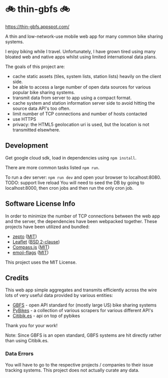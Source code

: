 # :bike: thin-gbfs :bike:

https://thin-gbfs.appspot.com/

A thin and low-network-use mobile web app for many common bike sharing systems.

I enjoy biking while I travel. Unfortunately, I have grown tired using many bloated web and native apps whilst using limited international data plans.

The goals of this project are:

* cache static assets (tiles, system lists, station lists) heavily on the client side.
* be able to access a large number of open data sources for various popular bike sharing systems.
* transmit data from server to app using a compact format.
* cache system and station information server side to avoid hitting the source data API's too often.
* limit number of TCP connections and number of hosts contacted
* use HTTPS
* privacy: the HTML5 geolocation uri is used, but the location is not transmitted elsewhere.

## Development

Get google cloud sdk, load in dependencies using `npm install`.

There are more common tasks listed `npm run`.

To run a dev server: `npm run dev` and open your browser to localhost:8080. TODO: support live reload
You will need to seed the DB by going to localhost:8000, then cron jobs and then run the only cron job.

## Software License Info

In order to minimize the number of TCP connections between the web app and the server, the dependencies have been webpacked together.
These projects have been utilized and bundled:

* [zepto](https://github.com/madrobby/zepto) ([MIT](https://github.com/madrobby/zepto/blob/master/MIT-LICENSE))
* [Leaflet](https://github.com/Leaflet/Leaflet) ([BSD 2-clause](https://github.com/Leaflet/Leaflet/blob/master/LICENSE))
* [Compass.js](https://github.com/ai/compass.js) ([MIT](https://github.com/ai/compass.js/blob/master/LICENSE))
* [emoji-flags](https://github.com/matiassingers/emoji-flags) ([MIT](https://github.com/matiassingers/emoji-flags/blob/master/license))

This project uses the MIT License.

## Credits

This web app simple aggregates and transmits efficiently across the wire lots of very useful data provided by various entities:

* [GBFS](https://github.com/NABSA/gbfs) - open API standard for (mostly large US) bike sharing systems
* [PyBikes](https://github.com/eskerda/pybikes) - a collection of various scrapers for various different API's
* [Citibik.es](https://api.citybik.es/) - api on top of pybikes 

Thank you for your work!

Note: Since GBFS is an open standard, GBFS systems are hit directly rather than using Citibik.es.

### Data Errors

You will have to go to the respective projects / companies to their issue tracking systems. This project does not actually curate any data.

